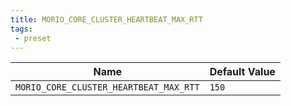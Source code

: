 ```yaml
---
title: MORIO_CORE_CLUSTER_HEARTBEAT_MAX_RTT
tags:
 - preset
---
```





<!-- MORIO_AUTO_GENERATED_CONTENT_STARTS - Manual changes made below will be overwritten -->
| Name | Default Value |
|------|---------------|
| `MORIO_CORE_CLUSTER_HEARTBEAT_MAX_RTT` | `150` |
<!-- MORIO_AUTO_GENERATED_CONTENT_ENDS - Manual changes made above will be overwritten -->
